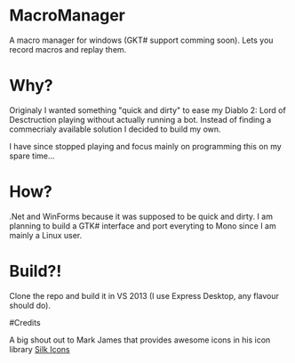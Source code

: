 MacroManager
============

A macro manager for windows (GKT# support comming soon). Lets you record macros and replay them.

# Why?
Originaly I wanted something "quick and dirty" to ease my Diablo 2: Lord of Desctruction playing without actually running a bot.
Instead of finding a commecrialy available solution I decided to build my own. 

I have since stopped playing and focus mainly on programming this on my spare time...

# How?
.Net and WinForms because it was supposed to be quick and dirty. I am planning to build a GTK# interface and port everyting to Mono since I am mainly a Linux user. 

# Build?!
Clone the repo and build it in VS 2013 (I use Express Desktop, any flavour should do).

#Credits

A big shout out to Mark James that provides awesome icons in his icon library [Silk Icons](http://www.famfamfam.com/lab/icons/silk/)
